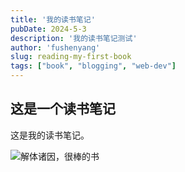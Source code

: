 ```yaml
---
title: '我的读书笔记'
pubDate: 2024-5-3
description: '我的读书笔记测试'
author: 'fushenyang'
slug: reading-my-first-book
tags: ["book", "blogging", "web-dev"]
---
```


## 这是一个读书笔记

这是我的读书笔记。

![解体诸因，很棒的书](/books/1-book/front.jpg)
